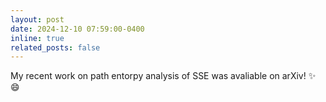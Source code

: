 ```yaml
---
layout: post
date: 2024-12-10 07:59:00-0400
inline: true
related_posts: false
---
```


My recent work on path entorpy analysis of SSE was avaliable on arXiv! :sparkles: :smile:
